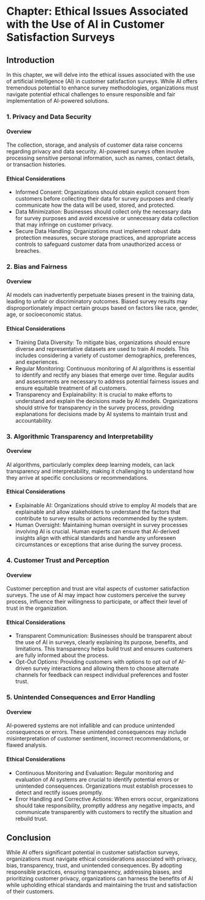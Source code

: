 Chapter: Ethical Issues Associated with the Use of AI in Customer Satisfaction Surveys
======================================================================================

Introduction
------------

In this chapter, we will delve into the ethical issues associated with the use of artificial intelligence (AI) in customer satisfaction surveys. While AI offers tremendous potential to enhance survey methodologies, organizations must navigate potential ethical challenges to ensure responsible and fair implementation of AI-powered solutions.

### 1. Privacy and Data Security

#### Overview

The collection, storage, and analysis of customer data raise concerns regarding privacy and data security. AI-powered surveys often involve processing sensitive personal information, such as names, contact details, or transaction histories.

#### Ethical Considerations

* Informed Consent: Organizations should obtain explicit consent from customers before collecting their data for survey purposes and clearly communicate how the data will be used, stored, and protected.
* Data Minimization: Businesses should collect only the necessary data for survey purposes and avoid excessive or unnecessary data collection that may infringe on customer privacy.
* Secure Data Handling: Organizations must implement robust data protection measures, secure storage practices, and appropriate access controls to safeguard customer data from unauthorized access or breaches.

### 2. Bias and Fairness

#### Overview

AI models can inadvertently perpetuate biases present in the training data, leading to unfair or discriminatory outcomes. Biased survey results may disproportionately impact certain groups based on factors like race, gender, age, or socioeconomic status.

#### Ethical Considerations

* Training Data Diversity: To mitigate bias, organizations should ensure diverse and representative datasets are used to train AI models. This includes considering a variety of customer demographics, preferences, and experiences.
* Regular Monitoring: Continuous monitoring of AI algorithms is essential to identify and rectify any biases that emerge over time. Regular audits and assessments are necessary to address potential fairness issues and ensure equitable treatment of all customers.
* Transparency and Explainability: It is crucial to make efforts to understand and explain the decisions made by AI models. Organizations should strive for transparency in the survey process, providing explanations for decisions made by AI systems to maintain trust and accountability.

### 3. Algorithmic Transparency and Interpretability

#### Overview

AI algorithms, particularly complex deep learning models, can lack transparency and interpretability, making it challenging to understand how they arrive at specific conclusions or recommendations.

#### Ethical Considerations

* Explainable AI: Organizations should strive to employ AI models that are explainable and allow stakeholders to understand the factors that contribute to survey results or actions recommended by the system.
* Human Oversight: Maintaining human oversight in survey processes involving AI is crucial. Human experts can ensure that AI-derived insights align with ethical standards and handle any unforeseen circumstances or exceptions that arise during the survey process.

### 4. Customer Trust and Perception

#### Overview

Customer perception and trust are vital aspects of customer satisfaction surveys. The use of AI may impact how customers perceive the survey process, influence their willingness to participate, or affect their level of trust in the organization.

#### Ethical Considerations

* Transparent Communication: Businesses should be transparent about the use of AI in surveys, clearly explaining its purpose, benefits, and limitations. This transparency helps build trust and ensures customers are fully informed about the process.
* Opt-Out Options: Providing customers with options to opt out of AI-driven survey interactions and allowing them to choose alternate channels for feedback can respect individual preferences and foster trust.

### 5. Unintended Consequences and Error Handling

#### Overview

AI-powered systems are not infallible and can produce unintended consequences or errors. These unintended consequences may include misinterpretation of customer sentiment, incorrect recommendations, or flawed analysis.

#### Ethical Considerations

* Continuous Monitoring and Evaluation: Regular monitoring and evaluation of AI systems are crucial to identify potential errors or unintended consequences. Organizations must establish processes to detect and rectify issues promptly.
* Error Handling and Corrective Actions: When errors occur, organizations should take responsibility, promptly address any negative impacts, and communicate transparently with customers to rectify the situation and rebuild trust.

Conclusion
----------

While AI offers significant potential in customer satisfaction surveys, organizations must navigate ethical considerations associated with privacy, bias, transparency, trust, and unintended consequences. By adopting responsible practices, ensuring transparency, addressing biases, and prioritizing customer privacy, organizations can harness the benefits of AI while upholding ethical standards and maintaining the trust and satisfaction of their customers.
